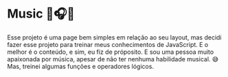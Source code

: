 <h1>Music 🎵🎧💖</h1>
<p>Esse projeto é uma page bem simples em relação ao seu layout, mas decidi fazer esse projeto para treinar meus conhecimentos de JavaScript. E o melhor é o conteúdo, e sim, eu fiz de próposito.
E sou uma pessoa muito apaixonada por música, apesar de não ter nenhuma habilidade musical. 😅
Mas, treinei algumas funções e operadores lógicos.
</p>
